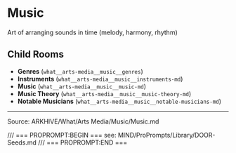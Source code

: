 # Music

Art of arranging sounds in time (melody, harmony, rhythm)

## Child Rooms
- **Genres** (`what__arts-media__music__genres`)
- **Instruments** (`what__arts-media__music__instruments-md`)
- **Music** (`what__arts-media__music__music-md`)
- **Music Theory** (`what__arts-media__music__music-theory-md`)
- **Notable Musicians** (`what__arts-media__music__notable-musicians-md`)

---
Source: ARKHIVE/What/Arts Media/Music/Music.md

/// === PROPROMPT:BEGIN ===
see: MIND/ProPrompts/Library/DOOR-Seeds.md
/// === PROPROMPT:END ===
